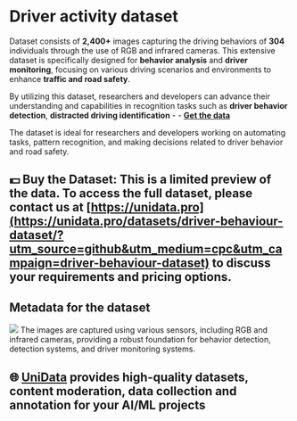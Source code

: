 # Driver activity dataset
Dataset consists of **2,400+** images capturing the driving behaviors of **304** individuals through the use of RGB and infrared cameras. This extensive dataset is specifically designed for **behavior analysis** and **driver monitoring**, focusing on various driving scenarios and environments to enhance **traffic and road safety**.

By utilizing this dataset, researchers and developers can advance their understanding and capabilities in recognition tasks such as **driver behavior detection**, **distracted driving identification** -   - **[Get the data](https://unidata.pro/datasets/driver-behaviour-dataset/?utm_source=github&utm_medium=cpc&utm_campaign=driver-behaviour-dataset)**

The dataset is ideal for researchers and developers working on automating tasks, pattern recognition, and making decisions related to driver behavior and road safety.

## 💵 Buy the Dataset: This is a limited preview of the data. To access the full dataset, please contact us at [https://unidata.pro](https://unidata.pro/datasets/driver-behaviour-dataset/?utm_source=github&utm_medium=cpc&utm_campaign=driver-behaviour-dataset) to discuss your requirements and pricing options.

## Metadata for the dataset
![](https://www.googleapis.com/download/storage/v1/b/kaggle-user-content/o/inbox%2F22059654%2F1ae1461a85c74e7ccf7bf85de4b14269%2FFrame%203.png?generation=1741227889848656&alt=media)
The images are captured using various sensors, including RGB and infrared cameras, providing a robust foundation for behavior detection, detection systems, and driver monitoring systems.
## 🌐 [UniData](https://unidata.pro/datasets/driver-behaviour-dataset/?utm_source=github&utm_medium=cpc&utm_campaign=driver-behaviour-dataset) provides high-quality datasets, content moderation, data collection and annotation for your AI/ML projects 
